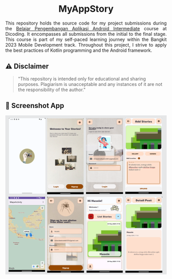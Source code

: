 <h1 align="center">
  MyAppStory
</h1>
<p align="justify">
  This repository holds the source code for my project submissions during the <a href="https://www.dicoding.com/academies/352" target="_blank">Belajar Pengembangan Aplikasi Android Intermediate</a> course at Dicoding. It encompasses all submissions from the initial to the final stage. This course is part of my self-paced learning journey within the Bangkit 2023 Mobile Development track. Throughout this project, I strive to apply the best practices of Kotlin programming and the Android framework.
</p>

## ⚠️ Disclaimer
> "This repository is intended only for educational and sharing purposes. Plagiarism is unacceptable and any instances of it are not the responsibility of the author."

## 📱 Screenshot App
<div>
  <img src="myappstory-ss.png" align="center" alt="4">
</div>
